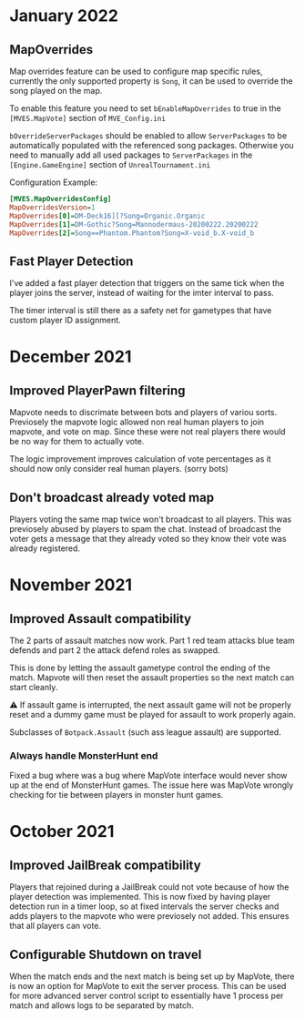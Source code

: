 # January 2022

## MapOverrides

Map overrides feature can be used to configure map specific rules, currently the
only supported property is `Song`, it can be used to override the song played on
the map.

To enable this feature you need to set `bEnableMapOverrides` to true in the
`[MVES.MapVote]` section of `MVE_Config.ini`

`bOverrideServerPackages` should be enabled to allow `ServerPackages` to be
automatically populated with the referenced song packages. Otherwise you need to
manually add all used packages to `ServerPackages` in the `[Engine.GameEngine]`
section of `UnrealTournament.ini`

Configuration Example:

```ini
[MVES.MapOverridesConfig]
MapOverridesVersion=1
MapOverrides[0]=DM-Deck16][?Song=Organic.Organic
MapOverrides[1]=DM-Gothic?Song=Mannodermaus-20200222.20200222
MapOverrides[2]=Song==Phantom.Phantom?Song=X-void_b.X-void_b
```

## Fast Player Detection

I've added a fast player detection that triggers on the same tick when the
player joins the server, instead of waiting for the imter interval to pass.

The timer interval is still there as a safety net for gametypes that have custom
player ID assignment.

# December 2021

## Improved PlayerPawn filtering

Mapvote needs to discrimate between bots and players of variou sorts. Previosely
the mapvote logic allowed non real human players to join mapvote, and vote on
map. Since these were not real players there would be no way for them to
actually vote.

The logic improvement improves calculation of vote percentages as it should now
only consider real human players. (sorry bots)

## Don't broadcast already voted map

Players voting the same map twice won't broadcast to all players. This was
previosely abused by players to spam the chat. Instead of broadcast the voter
gets a message that they already voted so they know their vote was already
registered.

# November 2021

## Improved Assault compatibility

The 2 parts of assault matches now work. Part 1 red team attacks blue team
defends and part 2 the attack defend roles as swapped.

This is done by letting the assault gametype control the ending of the match.
Mapvote will then reset the assault properties so the next match can start
cleanly.

⚠ If assault game is interrupted, the next assault game will not be properly
reset and a dummy game must be played for assault to work properly again.

Subclasses of `Botpack.Assault` (such ass league assault) are supported.

### Always handle MonsterHunt end

Fixed a bug where was a bug where MapVote interface would never show up at the
end of MonsterHunt games. The issue here was MapVote wrongly checking for tie
between players in monster hunt games.

# October 2021

## Improved JailBreak compatibility

Players that rejoined during a JailBreak could not vote because of how the
player detection was implemented. This is now fixed by having player detection
run in a timer loop, so at fixed intervals the server checks and adds players to
the mapvote who were previosely not added. This ensures that all players can
vote.

## Configurable Shutdown on travel

When the match ends and the next match is being set up by MapVote, there is now
an option for MapVote to exit the server process. This can be used for more
advanced server control script to essentially have 1 process per match and
allows logs to be separated by match.
